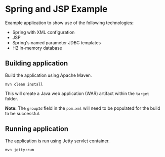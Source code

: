 # Spring and JSP Example

Example application to show use of the following technologies:

* Spring with XML configuration
* JSP
* Spring's named parameter JDBC templates
* H2 in-memory database

## Building application
Build the application using Apache Maven.

```
mvn clean install
```

This will create a Java web application (WAR) artifact within the `target` folder.

**Note:** The `groupId` field in the `pom.xml` will need to be populated for the build to be successful.

## Running application
The application is run using Jetty servlet container.

```
mvn jetty:run
```